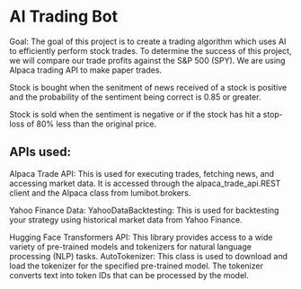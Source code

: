 # AI Trading Bot

Goal: 
  The goal of this project is to create a trading algorithm which uses AI to efficiently perform stock trades.
  To determine the success of this project, we will compare our trade profits against the S&P 500 (SPY). We are 
  using Alpaca trading API to make paper trades.


Stock is bought when the senitment of news received of a stock is positive and the probability of the sentiment being correct is 0.85 or greater.

Stock is sold when the sentiment is negative or if the stock has hit a stop-loss of 80% less than the original price. 

## APIs used:

  Alpaca Trade API: 
    This is used for executing trades, fetching news, and accessing market data. It is accessed through the alpaca_trade_api.REST client and the Alpaca class from lumibot.brokers. 

  Yahoo Finance Data:
    YahooDataBacktesting: This is used for backtesting your strategy using historical market data from Yahoo Finance.

  Hugging Face Transformers API:
    This library provides access to a wide variety of pre-trained models and tokenizers for natural language processing (NLP) tasks.
    AutoTokenizer: This class is used to download and load the tokenizer for the specified pre-trained model. The tokenizer converts text into token IDs that can be processed by the       model.
